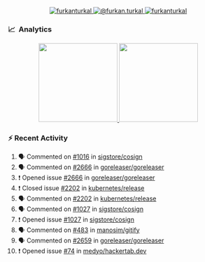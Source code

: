 <p align="center">
  <a href="https://linkedin.com/in/furkanturkal" target="blank">
    <img src="https://img.shields.io/badge/linkedin-%230077B5.svg?&style=for-the-badge&logo=linkedin&logoColor=white" alt="furkanturkal" />
  </a>
  <a href="https://medium.com/@furkan.turkal" target="blank">
    <img src="https://img.shields.io/badge/medium-%2312100E.svg?&style=for-the-badge&logo=medium&logoColor=white" alt="@furkan.turkal" />
  </a>
  <a href="https://twitter.com/furkanturkaI" target="blank">
    <img src="https://img.shields.io/badge/Twitter-1DA1F2?style=for-the-badge&logo=twitter&logoColor=white" alt="furkanturkaI" />
  </a>
</p>

### 📈 &nbsp;Analytics

<p align="center">
  <a href="https://github.com/bufgix">
    <img height="180em" src="https://github-readme-stats-eight-theta.vercel.app/api?username=Dentrax&show_icons=true&theme=algolia&include_all_commits=true&count_private=true&line_height=26"/>
    <img height="180em" src="https://github-readme-stats-eight-theta.vercel.app/api/top-langs/?username=Dentrax&layout=compact&langs_count=8&theme=algolia&line_height=26"/>
  </a>
</p>

### :zap: Recent Activity

<!--START_SECTION:activity-->
1. 🗣 Commented on [#1016](https://github.com/sigstore/cosign/issues/1016) in [sigstore/cosign](https://github.com/sigstore/cosign)
2. 🗣 Commented on [#2666](https://github.com/goreleaser/goreleaser/issues/2666) in [goreleaser/goreleaser](https://github.com/goreleaser/goreleaser)
3. ❗️ Opened issue [#2666](https://github.com/goreleaser/goreleaser/issues/2666) in [goreleaser/goreleaser](https://github.com/goreleaser/goreleaser)
4. ❗️ Closed issue [#2202](https://github.com/kubernetes/release/issues/2202) in [kubernetes/release](https://github.com/kubernetes/release)
5. 🗣 Commented on [#2202](https://github.com/kubernetes/release/issues/2202) in [kubernetes/release](https://github.com/kubernetes/release)
6. 🗣 Commented on [#1027](https://github.com/sigstore/cosign/issues/1027) in [sigstore/cosign](https://github.com/sigstore/cosign)
7. ❗️ Opened issue [#1027](https://github.com/sigstore/cosign/issues/1027) in [sigstore/cosign](https://github.com/sigstore/cosign)
8. 🗣 Commented on [#483](https://github.com/manosim/gitify/issues/483) in [manosim/gitify](https://github.com/manosim/gitify)
9. 🗣 Commented on [#2659](https://github.com/goreleaser/goreleaser/issues/2659) in [goreleaser/goreleaser](https://github.com/goreleaser/goreleaser)
10. ❗️ Opened issue [#74](https://github.com/medyo/hackertab.dev/issues/74) in [medyo/hackertab.dev](https://github.com/medyo/hackertab.dev)
<!--END_SECTION:activity-->
